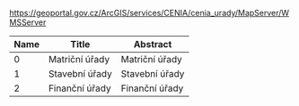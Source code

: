 https://geoportal.gov.cz/ArcGIS/services/CENIA/cenia_urady/MapServer/WMSServer

|Name|Title|Abstract|
|--|--|--|
|0|Matriční úřady|Matriční úřady|
|1|Stavební úřady|Stavební úřady|
|2|Finanční úřady|Finanční úřady|
